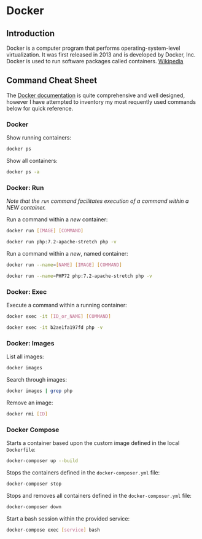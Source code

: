 # Docker

## Introduction

Docker is a computer program that performs operating-system-level virtualization. It was first released in 2013 and is developed by Docker, Inc. Docker is used to run software packages called containers. [Wikipedia](https://en.wikipedia.org/wiki/Docker_(software))

## Command Cheat Sheet

The [Docker documentation](https://docs.docker.com/engine/reference/commandline/docker/) is quite comprehensive and well designed, however I have attempted to inventory my most requently used commands below for quick reference.

### Docker

Show running containers:

```bash
docker ps
```

Show all containers:

```bash
docker ps -a
```

### Docker: Run

*Note that the `run` command facilitates execution of a command within a NEW container.*

Run a command within a *new* container:

```bash
docker run [IMAGE] [COMMAND]
```

```bash
docker run php:7.2-apache-stretch php -v
```

Run a command within a *new*, named container:

```bash
docker run --name=[NAME] [IMAGE] [COMMAND]
```

```bash
docker run --name=PHP72 php:7.2-apache-stretch php -v
```

### Docker: Exec

Execute a command within a running container:

```bash
docker exec -it [ID_or_NAME] [COMMAND]
```

```bash
docker exec -it b2ae1fa197fd php -v
```

### Docker: Images

List all images:

```bash
docker images
```

Search through images:

```bash
docker images | grep php
```

Remove an image:

```bash
docker rmi [ID]
```

### Docker Compose

Starts a container based upon the custom image defined in the local `Dockerfile`:

```bash
docker-composer up --build
```

Stops the containers defined in the `docker-composer.yml` file:

```bash
docker-composer stop
```

Stops and removes all containers defined in the `docker-composer.yml` file:

```bash
docker-composer down
```

Start a bash session within the provided service:

```bash
docker-compose exec [service] bash
```
